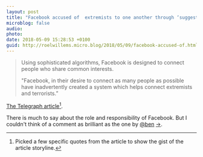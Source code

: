 ```yaml
---
layout: post
title: "Facebook accused of  extremists to one another through ‘suggested friends’ feature (The Telegraph)"
microblog: false
audio: 
photo: 
date: 2018-05-09 15:28:53 +0100
guid: http://roelwillems.micro.blog/2018/05/09/facebook-accused-of.html
---
```

> Using sophisticated algorithms, Facebook is designed to connect people who share common interests.
>
> "Facebook, in their desire to connect as many people as possible have inadvertently created a system which helps connect extremists and terrorists.”

[The Telegraph article](https://www..co.uk/news/2018/05/05/facebook-accused-introducing-extremists-one-another-suggested/)[^1].

There is much to say about the role and responsibility of Facebook. But I couldn't think of a comment as brilliant as the one by [@ben](https://micro.blog/ben) [->](https://brooksreview.net/2018/05/facebook-accused-of-introducing-extremists-to-one-another-through-suggested-friends-feature/).

[^1]:Picked a few specific quotes from the article to show the gist of the article storyline.
